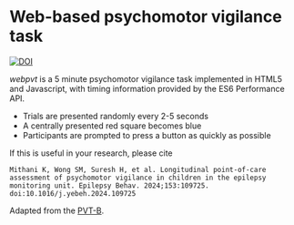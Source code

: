 # Web-based psychomotor vigilance task

[![DOI](https://zenodo.org/badge/614097343.svg)](https://doi.org/10.5281/zenodo.15009246) 

*webpvt* is a 5 minute psychomotor vigilance task implemented in HTML5 and Javascript, with timing information provided by the ES6 Performance API.

* Trials are presented randomly every 2-5 seconds
* A centrally presented red square becomes blue
* Participants are prompted to press a button as quickly as possible

If this is useful in your research, please cite
```
Mithani K, Wong SM, Suresh H, et al. Longitudinal point-of-care assessment of psychomotor vigilance in children in the epilepsy monitoring unit. Epilepsy Behav. 2024;153:109725. doi:10.1016/j.yebeh.2024.109725
```

Adapted from the [PVT-B](https://doi.org/10.1016/j.actaastro.2011.07.015).
